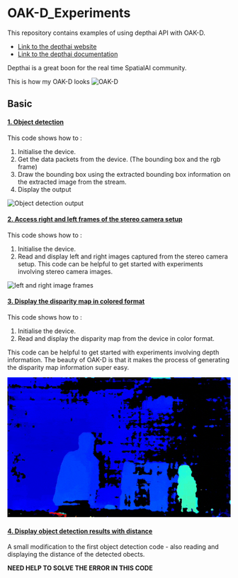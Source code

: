 # OAK-D_Experiments
This repository contains examples of using depthai API with OAK-D.

* [Link to the depthai website](https://luxonis.com/depthai)
* [Link to the depthai documentation](https://docs.luxonis.com/)

Depthai is a great boon for the real time SpatialAI community.

This is how my OAK-D looks
![OAK-D](https://docs.luxonis.com/images/products/depthai-edition-usb3-cameras.png)


## Basic

#### [1. Object detection](exp/code1.py)

This code shows how to :
1. Initialise the device.
2. Get the data packets from the device. (The bounding box and the rgb frame)
3. Draw the bounding box using the extracted bounding box information on the extracted image from the stream.
4. Display the output

![Object detection output](exp/objectDetection.gif)


#### [2. Access right and left frames of the stereo camera setup](exp/code2.py)

This code shows how to :
1. Initialise the device.
2. Read and display left and right images captured from the stereo camera setup.
This code can be helpful to get started with experiments involving stereo camera images.

![left and right image frames](exp/right_left_camera_frames.gif)


#### [3. Display the disparity map in colored format](exp/code3.py)

This code shows how to :
1. Initialise the device.
2. Read and display the disparity map from the device in color format.

This code can be helpful to get started with experiments involving depth information.
The beauty of OAK-D is that it makes the process of generating the disparity map information super easy.

![coloured disparity map](exp/color_disparity.gif)

#### [4. Display object detection results with distance](exp/code6.py)

A small modification to the first object detection code - also reading and displaying the distance of the detected obects.

**NEED HELP TO SOLVE THE ERROR IN THIS CODE**



